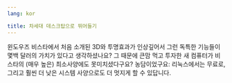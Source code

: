```yaml
---
lang: kor

title: 차세대 데스크탑으로 뛰어들기
---
```


윈도우즈 비스타에서 처음 소개된 3D와 투명효과가 인상깊어서 그런 독특한 기능들이 몇백 달러의 가치가 있다고 생각하셨나요? 그 때문에 큰맘 먹고 투자한 새 컴퓨터가 비스타의 (매우 높은) 최소사양에도 못미치셨다구요? 농담이었구요: 리눅스에서는 무료로, 그리고 훨씬 더 낮은 시스템 사양으로도 더 멋지게 할 수 있답니다.

<? all_video_ids_from_file ();?>




